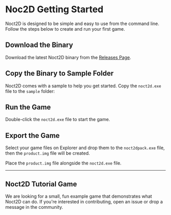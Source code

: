 Noc2D Getting Started
=====================

Noct2D is designed to be simple and easy to use from the command line.
Follow the steps below to create and run your first game.

## Download the Binary

Download the latest Noct2D binary from the [Releases Page](https://github.com/awemorris/Noct2D/releases).

## Copy the Binary to Sample Folder

Noct2D comes with a sample to help you get started.
Copy the `noct2d.exe` file to the `sample` folder:

## Run the Game

Double-click the `noct2d.exe` file to start the game.

## Export the Game

Select your game files on Explorer and drop them to the `noct2dpack.exe` file,
then the `product.img` file will be created.

Place the `product.img` file alongside the `noct2d.exe` file.

---

## Noct2D Tutorial Game

We are looking for a small, fun example game that demonstrates what
Noct2D can do. If you're interested in contributing, open an issue or
drop a message in the community.
